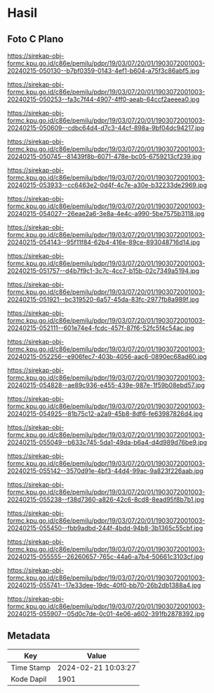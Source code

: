 # Hasil

## Foto C Plano

https://sirekap-obj-formc.kpu.go.id/c86e/pemilu/pdpr/19/03/07/20/01/1903072001003-20240215-050130--b7bf0359-0143-4ef1-b604-a75f3c86abf5.jpg

https://sirekap-obj-formc.kpu.go.id/c86e/pemilu/pdpr/19/03/07/20/01/1903072001003-20240215-050253--fa3c7f44-4907-4ff0-aeab-64ccf2aeeea0.jpg

https://sirekap-obj-formc.kpu.go.id/c86e/pemilu/pdpr/19/03/07/20/01/1903072001003-20240215-050609--cdbc64d4-d7c3-44cf-898a-9bf04dc94217.jpg

https://sirekap-obj-formc.kpu.go.id/c86e/pemilu/pdpr/19/03/07/20/01/1903072001003-20240215-050745--81439f8b-6071-478e-bc05-6759213cf239.jpg

https://sirekap-obj-formc.kpu.go.id/c86e/pemilu/pdpr/19/03/07/20/01/1903072001003-20240215-053933--cc6463e2-0d4f-4c7e-a30e-b32233de2969.jpg

https://sirekap-obj-formc.kpu.go.id/c86e/pemilu/pdpr/19/03/07/20/01/1903072001003-20240215-054027--26eae2a6-3e8a-4e4c-a990-5be7575b3118.jpg

https://sirekap-obj-formc.kpu.go.id/c86e/pemilu/pdpr/19/03/07/20/01/1903072001003-20240215-054143--95f11f84-62b4-416e-89ce-893048716d14.jpg

https://sirekap-obj-formc.kpu.go.id/c86e/pemilu/pdpr/19/03/07/20/01/1903072001003-20240215-051757--d4b7f9c1-3c7c-4cc7-b15b-02c7349a5194.jpg

https://sirekap-obj-formc.kpu.go.id/c86e/pemilu/pdpr/19/03/07/20/01/1903072001003-20240215-051921--bc319520-6a57-45da-83fc-2977fb8a989f.jpg

https://sirekap-obj-formc.kpu.go.id/c86e/pemilu/pdpr/19/03/07/20/01/1903072001003-20240215-052111--601e74e4-fcdc-457f-87f6-52fc5f4c54ac.jpg

https://sirekap-obj-formc.kpu.go.id/c86e/pemilu/pdpr/19/03/07/20/01/1903072001003-20240215-052256--e906fec7-403b-4056-aac6-0890ec68ad60.jpg

https://sirekap-obj-formc.kpu.go.id/c86e/pemilu/pdpr/19/03/07/20/01/1903072001003-20240215-054828--ae89c936-e455-439e-987e-1f59b08ebd57.jpg

https://sirekap-obj-formc.kpu.go.id/c86e/pemilu/pdpr/19/03/07/20/01/1903072001003-20240215-054925--81b75c12-a2a9-45b8-8df6-fe63987826d4.jpg

https://sirekap-obj-formc.kpu.go.id/c86e/pemilu/pdpr/19/03/07/20/01/1903072001003-20240215-055049--b633c745-5da1-49da-b6a4-d4d989d76be9.jpg

https://sirekap-obj-formc.kpu.go.id/c86e/pemilu/pdpr/19/03/07/20/01/1903072001003-20240215-055142--3570d91e-4bf3-44d4-99ac-9a823f226aab.jpg

https://sirekap-obj-formc.kpu.go.id/c86e/pemilu/pdpr/19/03/07/20/01/1903072001003-20240215-055238--f38d7360-a826-42c6-8cd8-8ead95f8b7b1.jpg

https://sirekap-obj-formc.kpu.go.id/c86e/pemilu/pdpr/19/03/07/20/01/1903072001003-20240215-055450--fbb9adbd-244f-4bdd-94b8-3b1365c55cbf.jpg

https://sirekap-obj-formc.kpu.go.id/c86e/pemilu/pdpr/19/03/07/20/01/1903072001003-20240215-055555--26260657-765c-44a6-a7b4-50661c3103cf.jpg

https://sirekap-obj-formc.kpu.go.id/c86e/pemilu/pdpr/19/03/07/20/01/1903072001003-20240215-055741--17e33dee-19dc-40f0-bb70-26b2db1388a4.jpg

https://sirekap-obj-formc.kpu.go.id/c86e/pemilu/pdpr/19/03/07/20/01/1903072001003-20240215-055907--05d0c7de-0c01-4e06-a602-391fb2878392.jpg


## Metadata

| Key        | Value               |
| ---------- | ------------------- |
| Time Stamp | 2024-02-21 10:03:27 |
| Kode Dapil | 1901                |



